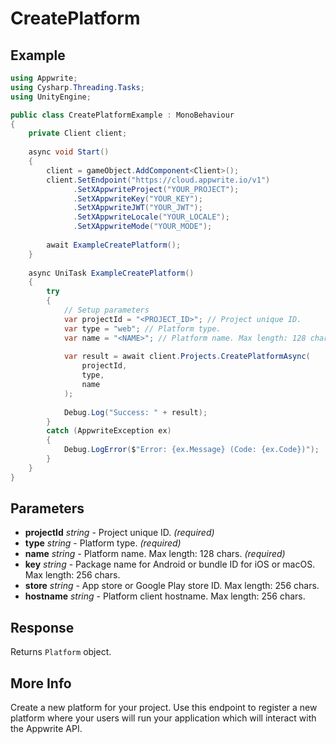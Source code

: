 # CreatePlatform

## Example

```csharp
using Appwrite;
using Cysharp.Threading.Tasks;
using UnityEngine;

public class CreatePlatformExample : MonoBehaviour
{
    private Client client;
    
    async void Start()
    {
        client = gameObject.AddComponent<Client>();
        client.SetEndpoint("https://cloud.appwrite.io/v1")
              .SetXAppwriteProject("YOUR_PROJECT");
              .SetXAppwriteKey("YOUR_KEY");
              .SetXAppwriteJWT("YOUR_JWT");
              .SetXAppwriteLocale("YOUR_LOCALE");
              .SetXAppwriteMode("YOUR_MODE");
        
        await ExampleCreatePlatform();
    }
    
    async UniTask ExampleCreatePlatform()
    {
        try
        {
            // Setup parameters
            var projectId = "<PROJECT_ID>"; // Project unique ID.
            var type = "web"; // Platform type.
            var name = "<NAME>"; // Platform name. Max length: 128 chars.
            
            var result = await client.Projects.CreatePlatformAsync(
                projectId,
                type,
                name
            );
            
            Debug.Log("Success: " + result);
        }
        catch (AppwriteException ex)
        {
            Debug.LogError($"Error: {ex.Message} (Code: {ex.Code})");
        }
    }
}
```

## Parameters

- **projectId** *string* - Project unique ID. *(required)*
- **type** *string* - Platform type. *(required)*
- **name** *string* - Platform name. Max length: 128 chars. *(required)*
- **key** *string* - Package name for Android or bundle ID for iOS or macOS. Max length: 256 chars.
- **store** *string* - App store or Google Play store ID. Max length: 256 chars.
- **hostname** *string* - Platform client hostname. Max length: 256 chars.

## Response

Returns `Platform` object.
## More Info

Create a new platform for your project. Use this endpoint to register a new platform where your users will run your application which will interact with the Appwrite API.
